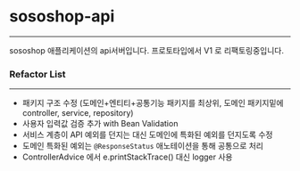 # sososhop-api

---

sososhop 애플리케이션의 api서버입니다. 
프로토타입에서 V1 로 리팩토링중입니다.


### Refactor List

---

* 패키지 구조 수정 (도메인+엔티티+공통기능 패키지를 최상위, 도메인 패키지밑에 controller, service, repository)
* 사용자 입력값 검증 추가 with Bean Validation 
* 서비스 계층이 API 예외를 던지는 대신 도메인에 특화된 예외를 던지도록 수정
* 도메인 특화된 예외는 `@ResponseStatus` 애노테이션을 통해 공통으로 처리
* ControllerAdvice 에서 e.printStackTrace() 대신 logger 사용
